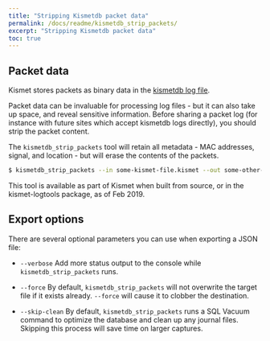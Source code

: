```yaml
---
title: "Stripping Kismetdb packet data"
permalink: /docs/readme/kismetdb_strip_packets/
excerpt: "Stripping Kismetdb packet data"
toc: true
---
```


## Packet data
Kismet stores packets as binary data in the [kismetdb log file](/docs/readme/logging).

Packet data can be invaluable for processing log files - but it can also take up space, and reveal sensitive information.  Before sharing a packet log (for instance with future sites which accept kismetdb logs directly), you should strip the packet content.

The `kismetdb_strip_packets` tool will retain all metadata - MAC addresses, signal, and location - but will erase the contents of the packets.

```bash
$ kismetdb_strip_packets --in some-kismet-file.kismet --out some-other-file.kismet
```

This tool is available as part of Kismet when built from source, or in the kismet-logtools package, as of Feb 2019.

## Export options
There are several optional parameters you can use when exporting a JSON file:

* `--verbose`
    Add more status output to the console while `kismetdb_strip_packets` runs.

* `--force`
    By default, `kismetdb_strip_packets` will not overwrite the target file if it exists already.  `--force` will cause it to clobber the destination.

* `--skip-clean`
    By default, `kismetdb_strip_packets` runs a SQL Vacuum command to optimize the database and clean up any journal files.  Skipping this process will save time on larger captures.


